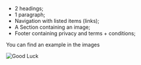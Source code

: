 - 2 headings;
- 1 paragraph;
- Navigation with listed items (links);
- A Section containing an image;
- Footer containing privacy and terms + conditions;

You can find an example in the images

![Good Luck](https://media0.giphy.com/media/UKWxGMEPjRwCA/giphy.gif)
